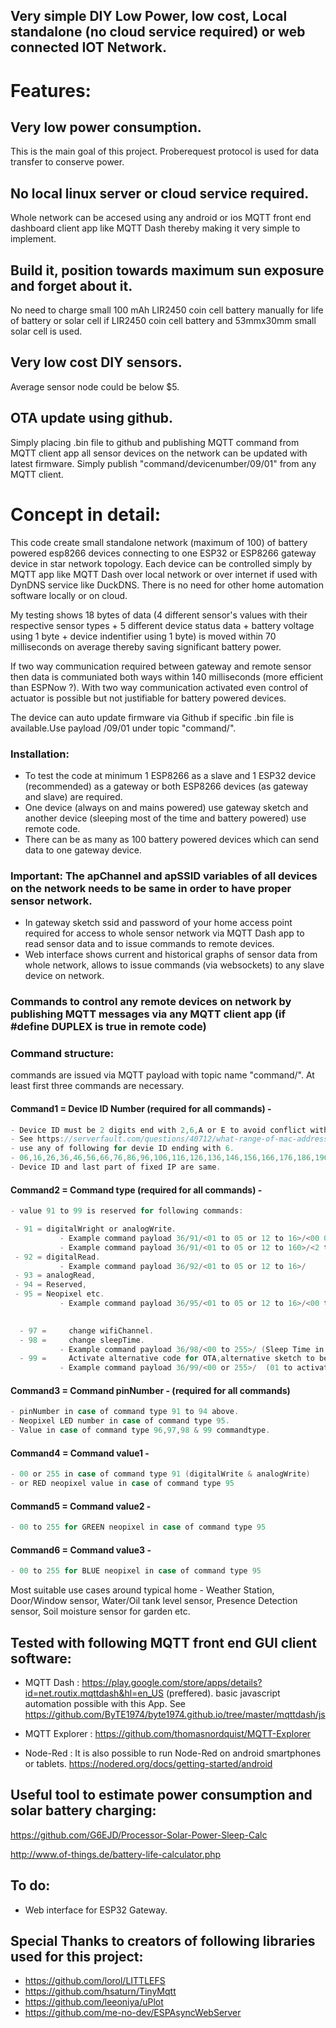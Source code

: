## Very simple DIY Low Power, low cost, Local standalone (no cloud service required) or web connected IOT Network.



# Features:

## Very low power consumption.

This is the main goal of this project. Proberequest protocol is used for data transfer to conserve power.

## No local linux server or cloud service required.

Whole network can be accesed using any android or ios MQTT front end dashboard client app like MQTT Dash thereby making it very simple to implement. 


## Build it, position towards maximum sun exposure and forget about it. 

No need to charge small 100 mAh LIR2450 coin cell battery manually for life of battery or solar cell if LIR2450 coin cell battery and 53mmx30mm small solar cell is used.

## Very low cost DIY sensors.

Average sensor node could be below $5.

## OTA update using github. 

Simply placing .bin file to github and publishing MQTT command from MQTT client app all sensor devices on the network can be updated with latest firmware. Simply publish "command/devicenumber/09/01" from any MQTT client. 

# Concept in detail:

This code create small standalone network (maximum of 100) of battery powered esp8266 devices connecting to one ESP32 or ESP8266  gateway device in star network topology.
Each device can be controlled simply by MQTT app like MQTT Dash over local network or over internet if used with DynDNS service like DuckDNS.
There is no need for other home automation software locally or on cloud.

My testing shows 18 bytes of data (4 different sensor's values with their respective sensor types + 5 different device status data + battery voltage using 1 byte + device indentifier using 1 byte)  is moved within 70 milliseconds on average thereby saving significant battery power.

If two way communication required between gateway and remote sensor then data is communiated both ways within 140 milliseconds (more efficient than ESPNow ?). With two way communication activated even control of actuator is possible but not justifiable for battery powered devices.

The device can auto update firmware via Github if specific .bin file is available.Use payload <deviceid>/09/01 under topic "command/".

### Installation:

- To test the code at minimum 1 ESP8266 as a slave and 1 ESP32 device (recommended) as a gateway or both ESP8266 devices (as gateway and slave) are required.
- One device (always on and mains powered) use gateway sketch and another device (sleeping most of the time and battery powered) use remote code.
- There can be as many as 100 battery powered devices which can send data to one gateway device. 
### Important: The apChannel and apSSID variables of all devices on the network needs to be same in order to have proper sensor network.
- In gateway sketch ssid and password of your home access point required for access to whole sensor network via MQTT Dash app to read sensor data and to issue commands to remote devices.
- Web interface shows current and historical graphs of sensor data from whole network, allows to issue commands (via websockets) to any slave device on network.

### Commands to control any remote devices on network by publishing MQTT messages via any MQTT client app (if #define DUPLEX is true in remote code)

### Command structure:  

commands are issued via MQTT payload with topic name "command/". At least first three commands are necessary.
      
#### Command1 = Device ID Number (required for all commands) -               
```c
- Device ID must be 2 digits end with 2,6,A or E to avoid conflict with other devices.
- See https://serverfault.com/questions/40712/what-range-of-mac-addresses-can-i-safely-use-for-my-virtual-machines.
- use any of following for devie ID ending with 6.
- 06,16,26,36,46,56,66,76,86,96,106,116,126,136,146,156,166,176,186,196,206,216,226,236,246.
- Device ID and last part of fixed IP are same.
```                                            
#### Command2 = Command type  (required for all commands)   -         
```c
- value 91 to 99 is reserved for following commands:

 - 91 = digitalWright or analogWrite.
           - Example command payload 36/91/<01 to 05 or 12 to 16>/<00 0r 01>/ for digitalWrite.
           - Example command payload 36/91/<01 to 05 or 12 to 160>/<2 to 256>/ for analogWrite(pwm).
 - 92 = digitalRead.
           - Example command payload 36/92/<01 to 05 or 12 to 16>/
 - 93 = analogRead,
 - 94 = Reserved,
 - 95 = Neopixel etc.
           - Example command payload 36/95/<01 to 05 or 12 to 16>/<00 to 256>/<00 to 256>/<00 to 256>/
 

  - 97 =     change wifiChannel.
  - 98 =     change sleepTime.
           - Example command payload 36/98/<00 to 255>/ (Sleep Time in minutes).
  - 99 =     Activate alternative code for OTA,alternative sketch to be run on the device ETC.
           - Example command payload 36/99/<00 or 255>/  (01 to activate Auto over the air firmware update (OTA)).
```
#### Command3 = Command  pinNumber  -    (required for all commands)        
```c
- pinNumber in case of command type 91 to 94 above. 
- Neopixel LED number in case of command type 95.
- Value in case of command type 96,97,98 & 99 commandtype.

```                                            
#### Command4 = Command value1      -            
```c
- 00 or 255 in case of command type 91 (digitalWrite & analogWrite)  
- or RED neopixel value in case of command type 95 

```
#### Command5 = Command value2      -            
```c
- 00 to 255 for GREEN neopixel in case of command type 95 

```        
#### Command6 = Command value3      -            
```c
- 00 to 255 for BLUE neopixel in case of command type 95 

```

Most suitable use cases around typical home - Weather Station, Door/Window sensor, Water/Oil tank level sensor, Presence Detection sensor, Soil moisture sensor for garden etc. 


## Tested with following MQTT front end GUI client software:

- MQTT Dash : https://play.google.com/store/apps/details?id=net.routix.mqttdash&hl=en_US (preffered).
            basic javascript automation possible with this App. 
            See https://github.com/ByTE1974/byte1974.github.io/tree/master/mqttdash/js

- MQTT Explorer : https://github.com/thomasnordquist/MQTT-Explorer

- Node-Red :
It is also possible to run Node-Red on android smartphones or tablets. 
https://nodered.org/docs/getting-started/android

## Useful tool to estimate power consumption and solar battery charging:
https://github.com/G6EJD/Processor-Solar-Power-Sleep-Calc

http://www.of-things.de/battery-life-calculator.php
      
## To do:
 - Web interface for ESP32 Gateway. 

## Special Thanks to creators of following libraries used for this project:
 
 - https://github.com/lorol/LITTLEFS 
 - https://github.com/hsaturn/TinyMqtt
 - https://github.com/leeoniya/uPlot   
 - https://github.com/me-no-dev/ESPAsyncWebServer
